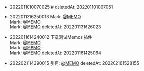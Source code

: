 - 2022011010070025 #     deletedAt: 202201101007051

- 2022011316250013 Mark: [@MEMO](2022011316180012)<br>Mark: [@MEMO](2022011316180012)<br>Mark: [@MEMO](2022011316180012) deletedAt: 202201131626023
- 2022011614240012 下载测试Memos 插件<br>Mark: [@MEMO](2022011316180012)<br>Mark: [@MEMO](2022011316180012)<br>Mark: [@MEMO](2022011010120029) deletedAt: 202201161425064
- 2022021114390015 引用: [@MEMO](2022021610240013) deletedAt: 202202161528155